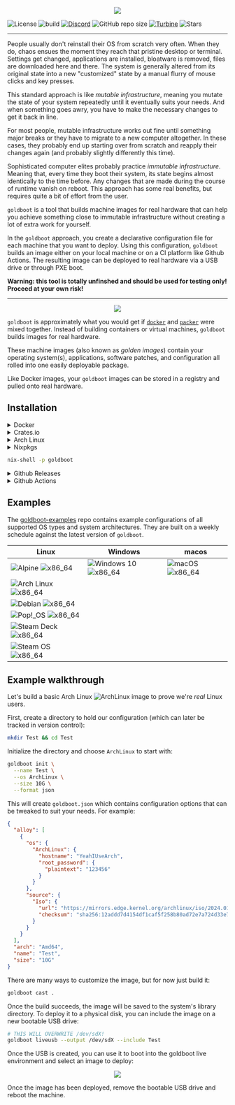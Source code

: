<p align="center">
	<img src="https://raw.githubusercontent.com/goldboot/goldboot/master/.github/images/goldboot-256.png" />
</p>

![License](https://img.shields.io/github/license/goldboot/goldboot)
![build](https://github.com/goldboot/goldboot/actions/workflows/test.yml/badge.svg)
[![Discord](https://img.shields.io/discord/981695209492606986)](https://discord.gg/Vzr7gT5dsd)
![GitHub repo size](https://img.shields.io/github/repo-size/fossable/goldboot)
[![Turbine](https://turbine.goldboot.org/xmr/balance)](https://turbine.goldboot.org)
![Stars](https://img.shields.io/github/stars/goldboot/goldboot?style=social)

<hr>

People usually don't reinstall their OS from scratch very often. When they do,
chaos ensues the moment they reach that pristine desktop or terminal. Settings
get changed, applications are installed, bloatware is removed, files are
downloaded here and there. The system is generally altered from its original
state into a new "customized" state by a manual flurry of mouse clicks and key
presses.

This standard approach is like _mutable infrastructure_, meaning you mutate the
state of your system repeatedly until it eventually suits your needs. And when
something goes awry, you have to make the necessary changes to get it back in
line.

For most people, mutable infrastructure works out fine until something major
breaks or they have to migrate to a new computer altogether. In these cases,
they probably end up starting over from scratch and reapply their changes again
(and probably slightly differently this time).

Sophisticated computer elites probably practice _immutable infrastructure_.
Meaning that, every time they boot their system, its state begins almost
identically to the time before. Any changes that are made during the course of
runtime vanish on reboot. This approach has some real benefits, but requires
quite a bit of effort from the user.

`goldboot` is a tool that builds machine images for real hardware that can help
you achieve something close to immutable infrastructure without creating a lot
of extra work for yourself.

In the `goldboot` approach, you create a declarative configuration file for each
machine that you want to deploy. Using this configuration, `goldboot` builds an
image either on your local machine or on a CI platform like Github Actions. The
resulting image can be deployed to real hardware via a USB drive or through PXE
boot.

**Warning: this tool is totally unfinshed and should be used for testing only!
Proceed at your own risk!**

<hr>
<p align="center">
	<img src="https://raw.githubusercontent.com/goldboot/goldboot/master/.github/images/overview.png" />
</p>

`goldboot` is approximately what you would get if
[`docker`](https://www.docker.com) and [`packer`](https://www.packer.io) were
mixed together. Instead of building containers or virtual machines, `goldboot`
builds images for real hardware.

These machine images (also known as _golden images_) contain your operating
system(s), applications, software patches, and configuration all rolled into one
easily deployable package.

Like Docker images, your `goldboot` images can be stored in a registry and
pulled onto real hardware.

## Installation

<details>
<summary>Docker</summary>

![Docker Pulls](https://img.shields.io/docker/pulls/fossable/goldboot)
![Docker Image Size](https://img.shields.io/docker/image-size/fossable/goldboot)
![Docker Stars](https://img.shields.io/docker/stars/fossable/goldboot)

#### Install from DockerHub

```sh
alias goldboot="docker run --rm -v .:/root fossable/goldboot"
```

</details>

<details>
<summary>Crates.io</summary>

![Crates.io Total Downloads](https://img.shields.io/crates/d/goldboot)

#### Install from crates.io

```sh
cargo install goldboot
```

</details>

<details>
<summary>Arch Linux</summary>

![AUR Votes](https://img.shields.io/aur/votes/goldboot)
![AUR Version](https://img.shields.io/aur/version/goldboot)
![AUR Last Modified](https://img.shields.io/aur/last-modified/goldboot)

#### Install from the AUR

```sh
  cd /tmp
  curl https://aur.archlinux.org/cgit/aur.git/snapshot/goldboot.tar.gz | tar xf -
  makepkg -si
```

</details>

<details>
<summary>Nixpkgs</summary>

#### Install from nixpkgs

</details>

```bash
nix-shell -p goldboot
```

<details>
<summary>Github Releases</summary>

![GitHub Downloads](https://img.shields.io/github/downloads/fossable/goldboot/total)

#### Install manually from Github releases

```sh
curl -o /usr/bin/goldboot https://github.com/fossable/goldboot/releases/download/goldboot-v0.0.7/goldboot_<platform>
chmod +x /usr/bin/goldboot
```

##### Dependencies

```sh
apt-get install -y libudev1 libgtk-4-1 libglib2.0-0
```

</details>

<details>
<summary>Github Actions</summary>

#### Running on Github actions

Building golden images with CI is common practice, so there's also a
[Github action](https://github.com/fossable/goldboot-action) to make it easy:

```yml
steps:
  - name: Checkout
    uses: actions/checkout@v4

  - name: Build goldboot image
    uses: fossable/goldboot-action@main
    with:
      config-path: goldboot.json
      output-path: image.gb

  - name: Save image artifact
    uses: actions/upload-artifact@v3
    with:
      name: my_image.gb
      path: image.gb
```

</details>

## Examples

The [goldboot-examples](https://github.com/fossable/goldboot-examples) repo
contains example configurations of all supported OS types and system
architectures. They are built on a weekly schedule against the latest version of
`goldboot`.

| Linux                                                                                                                                             | Windows                                                                                                                                           | macos                                                                                                                                      |
| ------------------------------------------------------------------------------------------------------------------------------------------------- | ------------------------------------------------------------------------------------------------------------------------------------------------- | ------------------------------------------------------------------------------------------------------------------------------------------ |
| ![Alpine](goldboot/src/foundry/os/alpine/icon.png) ![x86_64](https://github.com/fossable/goldboot-examples/workflows/Alpine/badge.svg)            | ![Windows 10](goldboot/src/foundry/os/windows_10/icon.png) ![x86_64](https://github.com/fossable/goldboot-examples/workflows/Windows10/badge.svg) | ![macOS](goldboot/src/foundry/os/arch_linux/mac_os.png) ![x86_64](https://github.com/fossable/goldboot-examples/workflows/Macos/badge.svg) |
| ![Arch Linux](goldboot/src/foundry/os/arch_linux/icon.png) ![x86_64](https://github.com/fossable/goldboot-examples/workflows/ArchLinux/badge.svg) |                                                                                                                                                   |
| ![Debian](goldboot/src/foundry/os/debian/icon.png) ![x86_64](https://github.com/fossable/goldboot-examples/workflows/Debian/badge.svg)            |                                                                                                                                                   |
| ![Pop!_OS](goldboot/src/foundry/os/pop_os/icon.png) ![x86_64](https://github.com/fossable/goldboot-examples/workflows/Pop!_OS/badge.svg)          |                                                                                                                                                   |
| ![Steam Deck](goldboot/src/foundry/os/steam_deck/icon.png) ![x86_64](https://github.com/fossable/goldboot-examples/workflows/SteamDeck/badge.svg) |                                                                                                                                                   |
| ![Steam OS](goldboot/src/foundry/os/steam_os/icon.png) ![x86_64](https://github.com/fossable/goldboot-examples/workflows/SteamOs/badge.svg)       |                                                                                                                                                   |

## Example walkthrough

Let's build a basic Arch Linux
![ArchLinux](goldboot/src/foundry/os/arch_linux/icon.png) image to prove we're
_real_ Linux users.

First, create a directory to hold our configuration (which can later be tracked
in version control):

```sh
mkdir Test && cd Test
```

Initialize the directory and choose `ArchLinux` to start with:

```sh
goldboot init \
  --name Test \
  --os ArchLinux \
  --size 10G \
  --format json
```

This will create `goldboot.json` which contains configuration options that can
be tweaked to suit your needs. For example:

```json
{
  "alloy": [
    {
      "os": {
        "ArchLinux": {
          "hostname": "YeahIUseArch",
          "root_password": {
            "plaintext": "123456"
          }
        }
      },
      "source": {
        "Iso": {
          "url": "https://mirrors.edge.kernel.org/archlinux/iso/2024.01.01/archlinux-2024.01.01-x86_64.iso",
          "checksum": "sha256:12addd7d4154df1caf5f258b80ad72e7a724d33e75e6c2e6adc1475298d47155"
        }
      }
    }
  ],
  "arch": "Amd64",
  "name": "Test",
  "size": "10G"
}
```

There are many ways to customize the image, but for now just build it:

```sh
goldboot cast .
```

Once the build succeeds, the image will be saved to the system's library
directory. To deploy it to a physical disk, you can include the image on a new
bootable USB drive:

```sh
# THIS WILL OVERWRITE /dev/sdX!
goldboot liveusb --output /dev/sdX --include Test
```

Once the USB is created, you can use it to boot into the goldboot live
environment and select an image to deploy:

<p align="center">
	<img src="https://raw.githubusercontent.com/goldboot/goldboot/master/.github/images/select_image.png" />
</p>

Once the image has been deployed, remove the bootable USB drive and reboot the
machine.
